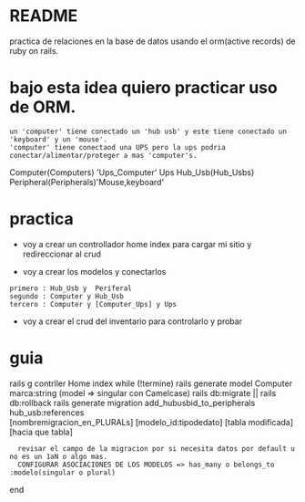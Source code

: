 # README

practica de relaciones en la base de datos usando el orm(active records) de ruby on rails.

# bajo esta idea quiero practicar uso de ORM.
```
un 'computer' tiene conectado un 'hub usb' y este tiene conectado un 'keyboard' y un 'mouse'.
'computer' tiene conectaod una UPS pero la ups podria conectar/alimentar/proteger a mas 'computer's.
```
Computer(Computers) 'Ups_Computer'  Ups
Hub_Usb(Hub_Usbs)  Peripheral(Peripherals)'Mouse,keyboard'

# practica

- voy a crear un controllador home index para cargar mi sitio y redireccionar al crud

- voy a crear los modelos y conectarlos
```
primero : Hub_Usb y  Periferal 
segundo : Computer y Hub_Usb
tercero : Computer y [Computer_Ups] y Ups 
```
- voy a crear el crud del inventario para controlarlo y probar

# guia
rails g contrller Home index
while (!termine)
      rails generate model Computer  marca:string (model => singular con Camelcase)
      rails db:migrate  || rails db:rollback
      rails generate  migration  add_hubusbid_to_peripherals   hub_usb:references  
                                [nombremigracion_en_PLURALs]  [modelo_id:tipodedato]
                                   [tabla modificada]           [hacia que tabla]
                               
     
      revisar el campo de la migracion por si necesita datos por default u no es un 1aN o algo mas.
      CONFIGURAR ASOCIACIONES DE LOS MODELOS => has_many o belongs_to :modelo(singular o plural) 
       
end
  







